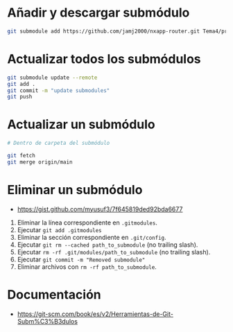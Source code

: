 # Añadir y descargar submódulo

```sh
git submodule add https://github.com/jamj2000/nxapp-router.git Tema4/proyectos/nxapp-router
```

# Actualizar todos los submódulos

```sh
git submodule update --remote
git add .
git commit -m "update submodules"
git push
```


# Actualizar un submódulo

```sh
# Dentro de carpeta del submódulo

git fetch
git merge origin/main
```



# Eliminar un submódulo

- https://gist.github.com/myusuf3/7f645819ded92bda6677

1. Eliminar la línea correspondiente en `.gitmodules`.
2. Ejecutar `git add .gitmodules`
3. Eliminar la sección correspondiente en `.git/config`.
4. Ejecutar `git rm --cached path_to_submodule` (no trailing slash).
5. Ejecutar `rm -rf .git/modules/path_to_submodule` (no trailing slash).
6. Ejecutar `git commit -m "Removed submodule"`
7. Eliminar archivos con `rm -rf path_to_submodule`.


# Documentación

- https://git-scm.com/book/es/v2/Herramientas-de-Git-Subm%C3%B3dulos 
